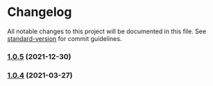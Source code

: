 # Changelog

All notable changes to this project will be documented in this file. See [standard-version](https://github.com/conventional-changelog/standard-version) for commit guidelines.

### [1.0.5](https://github.com/FurSuperscripts/ib-helper/compare/v1.0.4...v1.0.5) (2021-12-30)

### [1.0.4](https://github.com/FurSuperscripts/ib-helper/compare/v1.0.3...v1.0.4) (2021-03-27)

